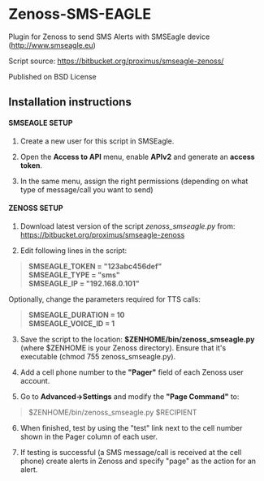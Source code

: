 Zenoss-SMS-EAGLE
================

Plugin for Zenoss to send SMS Alerts with SMSEagle device (http://www.smseagle.eu)

Script source: https://bitbucket.org/proximus/smseagle-zenoss/

Published on BSD License


Installation instructions
-------------------------

#### SMSEAGLE SETUP

1. Create a new user for this script in SMSEagle.

2. Open the **Access to API** menu, enable **APIv2** and generate an **access token**.

3. In the same menu, assign the right permissions (depending on what type of message/call you want to send)


#### ZENOSS SETUP

1. Download latest version of the script *zenoss_smseagle.py* from: https://bitbucket.org/proximus/smseagle-zenoss


2. Edit following lines in the script:

> **SMSEAGLE_TOKEN = "123abc456def"**\
> **SMSEAGLE_TYPE = "sms"**\
> **SMSEAGLE_IP = "192.168.0.101"**

Optionally, change the parameters required for TTS calls:
> **SMSEAGLE_DURATION = 10**\
> **SMSEAGLE_VOICE_ID = 1**


3. Save the script to the location: **$ZENHOME/bin/zenoss_smseagle.py** (where $ZENHOME is your Zenoss directory). Ensure that it's executable (chmod 755 zenoss_smseagle.py).


4. Add a cell phone number to the **"Pager"** field of each Zenoss user account.


5. Go to **Advanced->Settings** and modify the **"Page Command"** to: 
 
> $ZENHOME/bin/zenoss_smseagle.py $RECIPIENT


6. When finished, test by using the "test" link next to the cell number
shown in the Pager column of each user.


7. If testing is successful (a SMS message/call is received at the cell phone) create alerts in Zenoss and specify "page" as the action for an alert.
	

